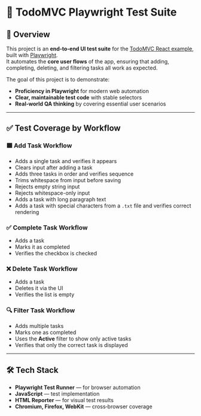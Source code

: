 # 📝 TodoMVC Playwright Test Suite

## 📌 Overview
This project is an **end‑to‑end UI test suite** for the [TodoMVC React example](https://todomvc.com/examples/react/dist), built with [Playwright](https://playwright.dev/).  
It automates the **core user flows** of the app, ensuring that adding, completing, deleting, and filtering tasks all work as expected.

The goal of this project is to demonstrate:
- **Proficiency in Playwright** for modern web automation
- **Clear, maintainable test code** with stable selectors
- **Real‑world QA thinking** by covering essential user scenarios

---

## ✅ Test Coverage by Workflow

### 🟩 Add Task Workflow
- Adds a single task and verifies it appears
- Clears input after adding a task
- Adds three tasks in order and verifies sequence
- Trims whitespace from input before saving
- Rejects empty string input
- Rejects whitespace-only input
- Adds a task with long paragraph text
- Adds a task with special characters from a `.txt` file and verifies correct rendering

### ✅ Complete Task Workflow
- Adds a task
- Marks it as completed
- Verifies the checkbox is checked

### ❌ Delete Task Workflow
- Adds a task
- Deletes it via the UI
- Verifies the list is empty

### 🔍 Filter Task Workflow
- Adds multiple tasks
- Marks one as completed
- Uses the **Active** filter to show only active tasks
- Verifies that only the correct task is displayed

---

## 🛠 Tech Stack
- **Playwright Test Runner** — for browser automation
- **JavaScript** — test implementation
- **HTML Reporter** — for visual test results
- **Chromium, Firefox, WebKit** — cross‑browser coverage

